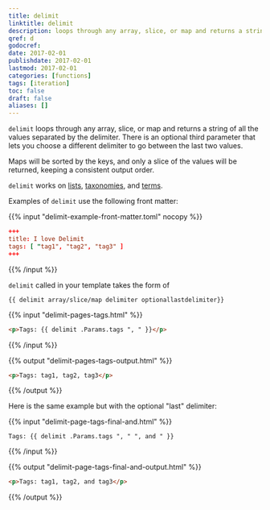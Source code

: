 ```yaml
---
title: delimit
linktitle: delimit
description: loops through any array, slice, or map and returns a string of all the values separated by a delimiter.
qref: d
godocref:
date: 2017-02-01
publishdate: 2017-02-01
lastmod: 2017-02-01
categories: [functions]
tags: [iteration]
toc: false
draft: false
aliases: []
---
```


`delimit` loops through any array, slice, or map and returns a string of all the values separated by the delimiter. There is an optional third parameter that lets you choose a different delimiter to go between the last two values.

Maps will be sorted by the keys, and only a slice of the values will be returned, keeping a consistent output order.

`delimit` works on [lists][], [taxonomies][], and [terms][].

Examples of `delimit` use the following front matter:

{{% input "delimit-example-front-matter.toml" nocopy %}}
```toml
+++
title: I love Delimit
tags: [ "tag1", "tag2", "tag3" ]
+++
```
{{% /input %}}

`delimit` called in your template takes the form of

```
{{ delimit array/slice/map delimiter optionallastdelimiter}}
```

{{% input "delimit-pages-tags.html" %}}
```html
<p>Tags: {{ delimit .Params.tags ", " }}</p>
```
{{% /input %}}

{{% output "delimit-pages-tags-output.html" %}}
```html
<p>Tags: tag1, tag2, tag3</p>
```
{{% /output %}}

Here is the same example but with the optional "last" delimiter:

{{% input "delimit-page-tags-final-and.html" %}}
```golang
Tags: {{ delimit .Params.tags ", " ", and " }}
```
{{% /input %}}

{{% output "delimit-page-tags-final-and-output.html" %}}
```html
<p>Tags: tag1, tag2, and tag3</p>
```
{{% /output %}}


[lists]: /templates/lists-in-hugo/
[taxonomies]: /templates/taxonomy-templates/#taxonomy-list-templates
[terms]: /templates/taxonomy-templates/#terms-list-templates